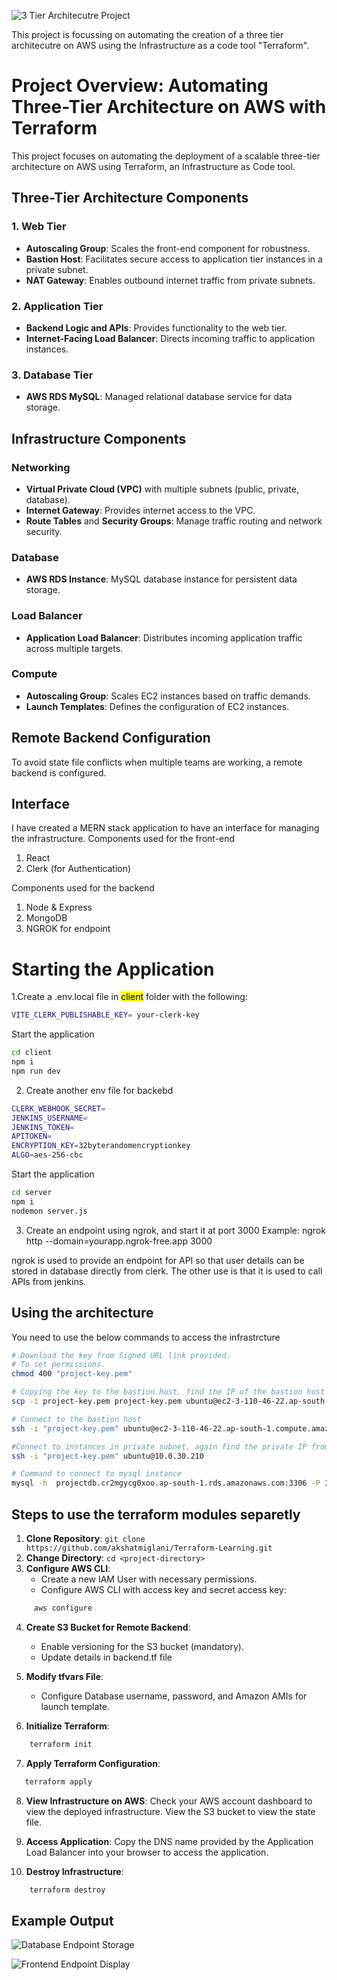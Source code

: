 ![3 Tier Architecutre Project](3TIERArchitecture.drawio1.png)


This project is focussing on automating the creation of a three tier architecutre on AWS using the Infrastructure as a code tool "Terraform".

# Project Overview: Automating Three-Tier Architecture on AWS with Terraform

This project focuses on automating the deployment of a scalable three-tier architecture on AWS using Terraform, an Infrastructure as Code tool.

## Three-Tier Architecture Components

### 1. Web Tier
- **Autoscaling Group**: Scales the front-end component for robustness.
- **Bastion Host**: Facilitates secure access to application tier instances in a private subnet.
- **NAT Gateway**: Enables outbound internet traffic from private subnets.

### 2. Application Tier
- **Backend Logic and APIs**: Provides functionality to the web tier.
- **Internet-Facing Load Balancer**: Directs incoming traffic to application instances.

### 3. Database Tier
- **AWS RDS MySQL**: Managed relational database service for data storage.

## Infrastructure Components

### Networking
- **Virtual Private Cloud (VPC)** with multiple subnets (public, private, database).
- **Internet Gateway**: Provides internet access to the VPC.
- **Route Tables** and **Security Groups**: Manage traffic routing and network security.

### Database
- **AWS RDS Instance**: MySQL database instance for persistent data storage.

### Load Balancer
- **Application Load Balancer**: Distributes incoming application traffic across multiple targets.

### Compute
- **Autoscaling Group**: Scales EC2 instances based on traffic demands.
- **Launch Templates**: Defines the configuration of EC2 instances.

## Remote Backend Configuration

To avoid state file conflicts when multiple teams are working, a remote backend is configured.

## Interface
I have created a MERN stack application to have an interface for managing the infrastructure.
Components used for the front-end
1. React
2. Clerk (for Authentication)

Components used for the backend
1. Node & Express
2. MongoDB
3. NGROK for endpoint

# Starting the Application
1.Create a .env.local file in <mark>client</mark> folder with the following:
```bash
VITE_CLERK_PUBLISHABLE_KEY= your-clerk-key
```
   Start the application
   ```bash
   cd client
   npm i
   npm run dev
   ```
2. Create another env file for backebd
```bash
CLERK_WEBHOOK_SECRET=
JENKINS_USERNAME=
JENKINS_TOKEN=
APITOKEN=
ENCRYPTION_KEY=32byterandomencryptionkey
ALGO=aes-256-cbc
```

Start the application

```bash
cd server
npm i
nodemon server.js
```
3. Create an endpoint using ngrok, and start it at port 3000
Example: ngrok http --domain=yourapp.ngrok-free.app 3000

ngrok is used to provide an endpoint for API so that user details can be stored in database directly from clerk. The other use is that it is used to call APIs from jenkins.

## Using the architecture
You need to use the below commands to access the infrastrcture
```bash
# Download the key from Signed URL link provided.
# To set permissions.
chmod 400 "project-key.pem"

# Copying the key to the bastion host, find the IP of the bastion host from the aws console.
scp -i project-key.pem project-key.pem ubuntu@ec2-3-110-46-22.ap-south-1.compute.amazonaws.com:/home/ubuntu/

# Connect to the bastion host
ssh -i "project-key.pem" ubuntu@ec2-3-110-46-22.ap-south-1.compute.amazonaws.com

#Connect to instances in private subnet, again find the private IP from the AWS Console.
ssh -i "project-key.pem" ubuntu@10.0.30.210

# Command to connect to mysql instance
mysql -h  projectdb.cr2mgycg0xoo.ap-south-1.rds.amazonaws.com:3306 -P 3306 -u root -p
```
## Steps to use the terraform modules separetly

1. **Clone Repository**: `git clone https://github.com/akshatmiglani/Terraform-Learning.git`
2. **Change Directory**: `cd <project-directory>`
3. **Configure AWS CLI**:
   - Create a new IAM User with necessary permissions.
   - Configure AWS CLI with access key and secret access key:
```bash
     aws configure
```
4. **Create S3 Bucket for Remote Backend**:
   - Enable versioning for the S3 bucket (mandatory).
   - Update details in backend.tf file
   
5. **Modify tfvars File**:
   - Configure Database username, password, and Amazon AMIs for launch template.

6. **Initialize Terraform**:
```bash
    terraform init
```

7. **Apply Terraform Configuration**:
```bash
   terraform apply
```
8. **View Infrastructure on AWS**:
    Check your AWS account dashboard to view the deployed infrastructure. View the S3 bucket to view the state file.

9. **Access Application**:
    Copy the DNS name provided by the Application Load Balancer into your browser to access the application.
10. **Destroy Infrastructure**:
```bash
    terraform destroy
```
    

## Example Output

![Database Endpoint Storage](SampleOutput.png)

![Frontend Endpoint Display](SampleOutput2.png)

